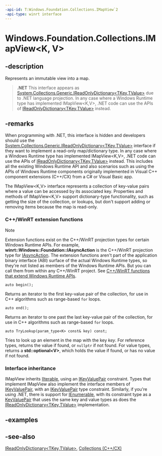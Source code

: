 ```yaml
---
-api-id: T:Windows.Foundation.Collections.IMapView`2
-api-type: winrt interface
---
```


<!-- Interface syntax.
public interface IMapView<K, V> : Windows.Foundation.Collections.IIterable<Windows.Foundation.Collections.IKeyValuePair<K, V>>
-->

# Windows.Foundation.Collections.IMapView<K, V>

## -description
Represents an immutable view into a map.

> **.NET**
> This interface appears as [System.Collections.Generic.IReadOnlyDictionary&lt;TKey,TValue&gt;](/dotnet/api/system.collections.generic.ireadonlydictionary-2?view=dotnet-uwp-10.0&preserve-view=true) due to .NET language projection. In any case where a Windows Runtime type has implemented IMapView&lt;K,V&gt;, .NET code can use the APIs of [IReadOnlyDictionary&lt;TKey,TValue&gt;](/dotnet/api/system.collections.generic.ireadonlydictionary-2?view=dotnet-uwp-10.0&preserve-view=true) instead.

## -remarks
When programming with .NET, this interface is hidden and developers should use the [System.Collections.Generic.IReadOnlyDictionary&lt;TKey,TValue&gt;](/dotnet/api/system.collections.generic.ireadonlydictionary-2?view=dotnet-uwp-10.0&preserve-view=true) interface if they want to implement a read-only map/dictionary type. In any case where a Windows Runtime type has implemented IMapView&lt;K,V&gt;, .NET code can use the APIs of [IReadOnlyDictionary&lt;TKey,TValue&gt;](/dotnet/api/system.collections.generic.ireadonlydictionary-2?view=dotnet-uwp-10.0&preserve-view=true) instead. This includes all the existing Windows Runtime API and also scenarios such as using the APIs of Windows Runtime components originally implemented in Visual C++ component extensions (C++/CX) from a C# or Visual Basic app.

The IMapView&lt;K,V&gt; interface represents a collection of key-value pairs where a value can be accessed by its associated key. Properties and methods of IMapView&lt;K,V&gt; support dictionary-type functionality, such as getting the size of the collection, or lookups, but don't support adding or removing items because the map is read-only.

### C++/WinRT extension functions

> [!NOTE]
> Extension functions exist on the C++/WinRT projection types for certain Windows Runtime APIs. For example, **winrt::Windows::Foundation::IAsyncAction** is the C++/WinRT projection type for [IAsyncAction](/uwp/api/windows.foundation.iasyncaction). The extension functions aren't part of the application binary interface (ABI) surface of the actual Windows Runtime types, so they're not listed as members of the Windows Runtime APIs. But you can call them from within any C++/WinRT project. See [C++/WinRT functions that extend Windows Runtime APIs](/uwp/cpp-ref-for-winrt/winrt#cwinrt-functions-that-extend-windows-runtime-apis).

```cppwinrt
auto begin();
```

Returns an iterator to the first key-value pair of the collection, for use in C++ algorithms such as range-based `for` loops.

```cppwinrt
auto end();
```

Returns an iterator to one past the last key-value pair of the collection, for use in C++ algorithms such as range-based `for` loops.

```cppwinrt
auto TryLookup(param_type<K> const& key) const;
```

Tries to look up an element in the map with the key *key*. For reference types, returns the value if found, or `nullptr` if not found. For value types, returns a **std::optional\<V\>**, which holds the value if found, or has no value if not found.

### Interface inheritance

IMapView inherits [IIterable](iiterable_1.md), using an [IKeyValuePair](ikeyvaluepair_2.md) constraint. Types that implement IMapView also implement the interface members of [IKeyValuePair](ikeyvaluepair_2.md), with an [IKeyValuePair](ikeyvaluepair_2.md) type constraint. Similarly, if you're using .NET, there is support for [IEnumerable<T>](/dotnet/api/system.collections.generic.ienumerable-1?view=dotnet-uwp-10.0&preserve-view=true), with its constraint type as a [KeyValuePair](/dotnet/api/system.collections.generic.keyvaluepair-2?view=dotnet-uwp-10.0&preserve-view=true) that uses the same key and value types as does the [IReadOnlyDictionary&lt;TKey,TValue&gt;](/dotnet/api/system.collections.generic.ireadonlydictionary-2?view=dotnet-uwp-10.0&preserve-view=true) implementation.

## -examples

## -see-also
[IReadOnlyDictionary&lt;TKey,TValue&gt;](/dotnet/api/system.collections.generic.ireadonlydictionary-2?view=dotnet-uwp-10.0&preserve-view=true), [Collections (C++/CX)](/cpp/cppcx/collections-c-cx)
